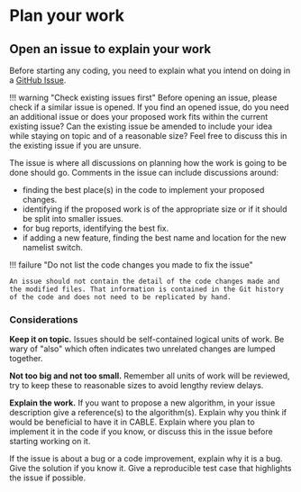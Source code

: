 # Plan your work

## Open an issue to explain your work

Before starting any coding, you need to explain what you intend on doing in a [GitHub Issue][github_issues].

!!! warning "Check existing issues first"
    Before opening an issue, please check if a similar issue is opened. If you find an opened issue, do you need an additional issue or does your proposed work fits within the current existing issue? Can the existing issue be amended to include your idea while staying on topic and of a reasonable size? Feel free to discuss this in the existing issue if you are unsure.

The issue is where all discussions on planning how the work is going to be done should go. Comments in the issue can include discussions around:

* finding the best place(s) in the code to implement your proposed changes.
* identifying if the proposed work is of the appropriate size or if it should be split into smaller issues.
* for bug reports, identifying the best fix.
* if adding a new feature, finding the best name and location for the new namelist switch.

!!! failure "Do not list the code changes you made to fix the issue"

    An issue should not contain the detail of the code changes made and the modified files. That information is contained in the Git history of the code and does not need to be replicated by hand.

### Considerations

**Keep it on topic.** Issues should be self-contained logical units of work. Be wary of "also" which often indicates two unrelated changes are lumped together.

**Not too big and not too small.** Remember all units of work will be reviewed, try to keep these to reasonable sizes to avoid lengthy review delays.

**Explain the work.** If you want to propose a new algorithm, in your issue description give a reference(s) to the algorithm(s). Explain why you think if would be beneficial to have it in CABLE. Explain where you plan to implement it in the code if you know, or discuss this in the issue before starting working on it.

If the issue is about a bug or a code improvement, explain why it is a bug. Give the solution if you know it. Give a reproducible test case that highlights the issue if possible.

[github_issues]: https://github.com/CABLE-LSM/CABLE/issues
